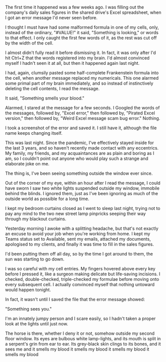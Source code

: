 The first time it happened was a few weeks ago. I was filling out the company's daily sales figures in the shared drive's Excel spreadsheet, when I got an error message I'd never seen before.

I thought I must have had some malformed formula in one of my cells, only, instead of the ordinary, "#VALUE!" it said, "Something is looking," or words to that effect. I only caught the first few words of it, as the rest was cut off by the width of the cell.

I almost didn't fully read it before dismissing it. In fact, it was only after I'd hit Ctrl+Z that the words registered into my brain. I'd almost convinced myself I hadn't seen it at all, but then it happened again last night.

I had, again, clumsily pasted some half-complete Frankenstein formula into the cell, when another message replaced my numericals. This one alarmed some primal part of my brain immediately, and so instead of instinctively deleting the cell contents, I read the message.

It said, "Something smells your blood."

Alarmed, I stared at the message for a few seconds. I Googled the words of the messages, followed by, "Excel error," then followed by, "Pirated Excel version," then followed by, "Weird Excel message scam bug error." Nothing.

I took a screenshot of the error and saved it. I still have it, although the file name keeps changing itself.

This was last night. Since the pandemic, I've effectively stayed inside for the last 3 years, and so haven't recently made contact with any eccentrics. My family, my friends, and my acquaintances are as plain and boring as I am, so I couldn't point out anyone who would play such a strange and elaborate joke on me. 

The thing is, I've been seeing something outside the window ever since.

Out of the corner of my eye, within an hour after I read the message, I could have sworn I saw two white lights suspended outside my window, immobile behind the blinds. I ignored them, just as I've been ignoring as much of the outside world as possible for a long time. 

I kept my bedroom curtains closed as I went to sleep last night, trying not to pay any mind to the two new street lamp pinpricks seeping their way through my blackout curtains.

Yesterday morning I awoke with a splitting headache, but that's not exactly an excuse to avoid your job when you're working from home. I kept my Teams status set to Available, sent my emails, attached my documents, apologised to my clients, and finally it was time to fill in the sales figures.

I'd been putting them off all day, so by the time I got around to them, the sun was starting to go down.

I was so careful with my cell entries. My fingers hovered above every key before I pressed it, like a surgeon making delicate but life-saving incisions. I checked, double-checked, triple-checked my formulae before moving onto every subsequent cell. I actually convinced myself that nothing untoward would happen tonight.

In fact, it wasn't until I saved the file that the error message showed:

"Something sees you."

I'm an innately jumpy person and I scare easily, so I hadn't taken a proper look at the lights until just now. 

The horse is there, whether I deny it or not, somehow outside my second floor window. Its eyes are bulbous white lamp-lights, and its mouth is split in a serpent's grin from ear to ear. Its grey-black skin clings to its bones, and it sees me and it smells my blood it smells my blood it smells my blood it smells my blood